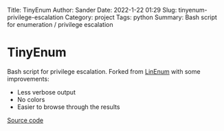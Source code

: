 Title: TinyEnum
Author: Sander
Date: 2022-1-22 01:29
Slug: tinyenum-privilege-escalation
Category: project
Tags: python
Summary: Bash script for enumeration / privilege escalation

# TinyEnum

Bash script for privilege escalation. Forked from [LinEnum](https://github.com/rebootuser/LinEnum) with some improvements:

- Less verbose output
- No colors
- Easier to browse through the results

[Source code](https://github.com/sanderfoobar/tinyenum)
